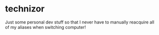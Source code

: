# technizor

Just some personal dev stuff so that I never have to manually reacquire all of my aliases when switching computer!
